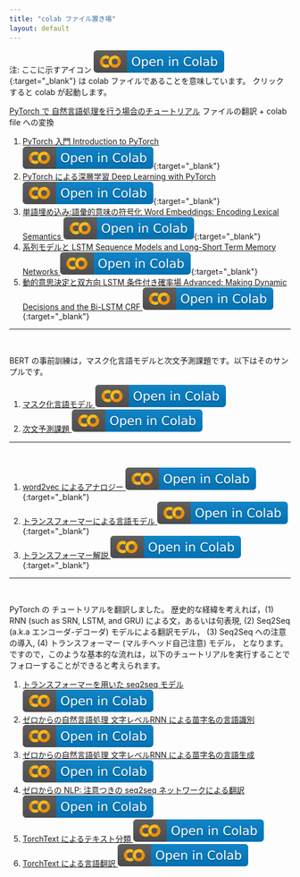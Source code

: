 ```yaml
---
title: "colab ファイル置き場"
layout: default
---
```


注: ここに示すアイコン [<img src="/assets/colab_icon.svg">](https://colab.research.google.com/){:target="_blank"} は colab ファイルであることを意味しています。
クリックすると colab が起動します。

[PyTorch で 自然言語処理を行う場合のチュートリアル](https://github.com/pytorch/tutorials/tree/master/beginner_source/nlp) ファイルの翻訳 + colab file への変換

1. [PyTorch 入門 Introduction to PyTorch <img src="/assets/colab_icon.svg">](https://colab.research.google.com/github/JPA-BERT/jpa-bert.github.io/blob/master/notebooks/01pytorch_tutorial.ipynb){:target="_blank"}
2. [PyTorch による深層学習 Deep Learning with PyTorch <img src="/assets/colab_icon.svg">](https://colab.research.google.com/github/JPA-BERT/jpa-bert.github.io/blob/master/notebooks/02deep_learning_tutorial.ipynb){:target="_blank"}
3. [単語埋め込み:語彙的意味の符号化 Word Embeddings: Encoding Lexical Semantics <img src="/assets/colab_icon.svg">](https://colab.research.google.com/github/JPA-BERT/jpa-bert.github.io/blob/master/notebooks/03word_embeddings_tutorial.ipynb){:target="_blank"}
4. [系列モデルと LSTM Sequence Models and Long-Short Term Memory Networks <img src="/assets/colab_icon.svg">](https://colab.research.google.com/github/JPA-BERT/jpa-bert.github.io/blob/master/notebooks/04sequence_models_tutorial.ipynb){:target="_blank"}
5. [動的意思決定と双方向 LSTM 条件付き確率場 Advanced: Making Dynamic Decisions and the Bi-LSTM CRF <img src="/assets/colab_icon.svg">](https://colab.research.google.com/github/JPA-BERT/jpa-bert.github.io/blob/master/notebooks/05advanced_tutorial.ipynb){:target="_blank"}

---
<br/>

BERT の事前訓練は，マスク化言語モデルと次文予測課題です。以下はそのサンプルです。

1. [マスク化言語モデル  <img src="/assets/colab_icon.svg">](https://colab.research.google.com/github/ShinAsakawa/ShinAsakawa.github.io/blob/master/notebooks/2020_0809mlm_task.ipynb)
2. [次文予測課題  <img src="/assets/colab_icon.svg">](https://colab.research.google.com/github/ShinAsakawa/ShinAsakawa.github.io/blob/master/notebooks/2020_0809ns_task.ipynb)


---
<br/>

1. [word2vec によるアナロジー <img src="/assets/colab_icon.svg">](https://colab.research.google.com/github/ShinAsakawa/2019cnps/blob/master/notebooks/2019cnps_word2vec.ipynb){:target="_blank"}
1. [トランスフォーマーによる言語モデル <img src="/assets/colab_icon.svg">](https://colab.research.google.com/github/JPA-BERT/jpa-bert.github.io/blob/master/notebooks/2020_0726torch_word_language_model.ipynb){:target="_blank"} 
6. [トランスフォーマー解説 <img src="/assets/colab_icon.svg">](https://colab.research.google.com/github/JPA-BERT/jpa-bert.github.io/blob/master/notebooks/2020_0722Annotated_Attention_is_All_You_Need.ipynb){:target="_blank"}

---
<br/>

PyTorch の チュートリアルを翻訳しました。
歴史的な経緯を考えれば，(1) RNN (such as SRN, LSTM, and GRU) による文，あるいは句表現, (2) Seq2Seq (a.k.a エンコーダ-デコーダ) モデルによる翻訳モデル，
(3) Seq2Seq への注意の導入, (4) トランスフォーマー (マルチヘッド自己注意) モデル， となります。ですので，このような基本的な流れは，以下のチュートリアルを実行することで
フォローすることができると考えられます。

1. [トランスフォーマーを用いた seq2seq モデル <img src="/assets/colab_icon.svg">](https://colab.research.google.com/github/JPA-BERT/jpa-bert.github.io/blob/master/notebooks/01PyTorchTEXT_transformer_tutorial.ipynb)
2. [ゼロからの自然言語処理 文字レベルRNN による苗字名の言語識別 <img src="/assets/colab_icon.svg">](https://colab.research.google.com/github/JPA-BERT/jpa-bert.github.io/blob/master/notebooks/02PyTorchTEXT_char_rnn_classification_tutorial.ipynb)
3. [ゼロからの自然言語処理 文字レベルRNN による苗字名の言語生成 <img src="/assets/colab_icon.svg">](https://colab.research.google.com/github/JPA-BERT/jpa-bert.github.io/blob/master/notebooks/03PyTorchTEXT_char_rnn_generation_tutorial.ipynb)
4. [ゼロからの NLP: 注意つきの seq2seq ネットワークによる翻訳 <img src="/assets/colab_icon.svg">](https://colab.research.google.com/github/JPA-BERT/jpa-bert.github.io/blob/master/notebooks/04PyTorchTEXT_seq2seq_translation_tutorial.ipynb)
5. [TorchText によるテキスト分類 <img src="/assets/colab_icon.svg">](https://colab.research.google.com/github/JPA-BERT/jpa-bert.github.io/blob/master/notebooks/05PyTorchTEXT_text_sentiment_ngrams_tutorial.ipynb)
6. [TorchText による言語翻訳 <img src="/assets/colab_icon.svg">](https://colab.research.google.com/github/JPA-BERT/jpa-bert.github.io/blob/master/notebooks/06PyTorchTEXT_torchtext_translation_tutorial.ipynb)
